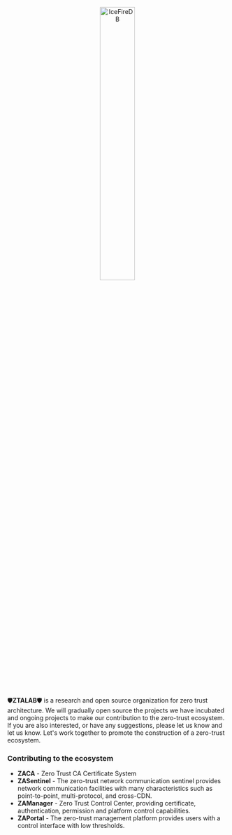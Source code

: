 <!--
 * @Author: gitsrc
 * @Date: 2022-04-14 17:59:19
 * @LastEditors: gitsrc
 * @LastEditTime: 2022-04-14 18:57:42
 * @FilePath: /ztlab_website/docs/index.md
-->


<p align="center">
<img 
    src="https://res.cloudinary.com/malloc/image/upload/v1649933054/github/logo_p8gyle.png" 
    width="40%" border="0" alt="IceFireDB">
</p>

🛡**ZTALAB**🛡 is a research and open source organization for zero trust architecture. We will gradually open source the projects we have incubated and ongoing projects to make our contribution to the zero-trust ecosystem. If you are also interested, or have any suggestions, please let us know and let us know. Let's work together to promote the construction of a zero-trust ecosystem.

### Contributing to the ecosystem

- **ZACA** - Zero Trust CA Certificate System
- **ZASentinel** - The zero-trust network communication sentinel provides network communication facilities with many characteristics such as point-to-point, multi-protocol, and cross-CDN.
- **ZAManager** - Zero Trust Control Center, providing certificate, authentication, permission and platform control capabilities.
- **ZAPortal** - The zero-trust management platform provides users with a control interface with low thresholds.





